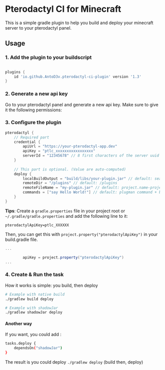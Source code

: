# Pterodactyl CI for Minecraft

This is a simple gradle plugin to help you build and deploy your minecraft server to your pterodactyl panel.

## Usage

### 1. Add the plugin to your buildscript

```groovy

plugins {
    id 'io.github.AntoD3v.pterodactyl-ci-plugin' version '1.3'
}

```

### 2. Generate a new api key

Go to your pterodactyl panel and generate a new api key. Make sure to give it the following permissions:

### 3. Configure the plugin

```groovy
pterodactyl {
    // Required part
    credential {
        apiUrl = "https://your-pterodactyl-app.dev"
        apiKey = "ptlc_xxxxxxxxxxxxxxxxx"
        serverId = "12345678" // 8 first characters of the server uuid
    }
    
    // This part is optional. (Value are auto-computed)
    deploy {
        localBuildOutput = "build/libs/your-plugin.jar" // default: search the most heavy jar in build/libs
        remoteDir = "/plugins" // default: /plugins
        remoteFileName = "my-plugin.jar" // default: project.name-project.version.jar
        commands = ["say Hello World!"] // default: plugman command + broadcast
    }
}
```

**Tips**: Create a `gradle.properties` file in your project root or `~/.gradle/gradle.properties` and add the following line to it:

```properties
pterodactylApiKey=ptlc_XXXXXX
```
Then, you can get this with `project.property("pterodactylApiKey")` in your build.gradle file.

```groovy
...

        apiKey = project.property("pterodactylApiKey")  
...
```


### 4. Create & Run the task

How it works is simple: you build, then deploy

```bash
# Example with native build
./gradlew build deploy

# Example with shadowJar 
./gradlew shadowJar deploy

```

#### Another way
If you want, you could add : 
```bash
tasks.deploy {
    dependsOn("shadowJar")
}
```

The result is you could deploy `./gradlew deploy` (build then, deploy)
